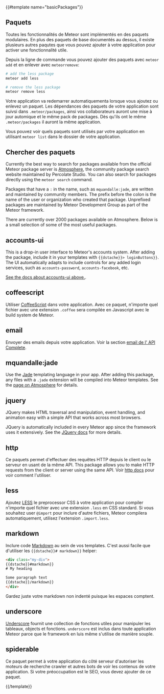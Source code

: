 {{#template name="basicPackages"}}

<h2 id="packages"><span>Paquets</span></h2>

Toutes les fonctionnalités de Meteor sont implémentés en des paquets modulaires. En plus des paquets de base documentés au dessus, il existe plusieurs autres paqutes que vous pouvez ajouter à votre application pour activer une fonctionnalité utile.

Depuis la ligne de commande vous pouvez ajouter des paquets avec `meteor add` et en enlever avec `meteorremove`:

```bash
# add the less package
meteor add less

# remove the less package
meteor remove less
```

Votre application va redemarrer automatiquementa lorsque vous ajoutez ou enlevez un paquet. Les dépendances des paquets de votre application sont suivsi dans `.meteor/packages`, ainsi vos collaborateurs auront une mise à jour automique et le même pack de packages. Dès qu'ils ont le même `.meteor/packages` il auront la même application. 

Vous pouvez voir quels paquets sont utilisés par votre application en utilisant `meteor list` dans le dossier de votre application.

## Chercher des paquets 

Currently the best way to search for packages available from the official
Meteor package server is [Atmosphere](https://atmospherejs.com/), the
community package search website maintained by Percolate Studio. You can
also search for packages directly using the `meteor search` command.

Packages that have a `:` in the name, such as `mquandalle:jade`, are written and
maintained by community members. The prefix before the colon is the name of the
user or organization who created that package. Unprefixed packages are
maintained by Meteor Development Group as part of the Meteor framework.

There are currently over 2000 packages available on Atmosphere. Below is a small
selection of some of the most useful packages.

## accounts-ui

This is a drop-in user interface to Meteor's accounts system. After adding the
package, include it in your templates with `{{dstache}}> loginButtons}}`. The UI
automatically adapts to include controls for any added login services, such as
`accounts-password`, `accounts-facebook`, etc.

[See the docs about accounts-ui above.](#/basic/accounts).

## coffeescript

Utiliser [CoffeeScript](http://coffeescript.org/) dans votre application. Avec ce paquet, n'importe quel fichier avec une extension `.coffee` sera compilée en Javascript avec le build system de Meteor. 

## email

Envoyer des emails depuis votre application. Voir la section [email de l' API
Complete](#/full/email).

<h2 id="jade">mquandalle:jade</h2>

Use the [Jade](http://jade-lang.com/) templating language in your app. After
adding this package, any files with a `.jade` extension will be compiled into
Meteor templates. See the [page on
Atmosphere](https://atmospherejs.com/mquandalle/jade) for details.

## jquery

JQuery makes HTML traversal and manipulation, event handling, and animation
easy with a simple API that works across most browsers.

JQuery is automatically included in every Meteor app since the framework uses it
extensively. See the [JQuery docs](http://jquery.com/) for more details.

## http

Ce paquets permet d'effectuer des requêtes HTTP depuis le client ou le serveur en usant de la même API.
This package allows you to make HTTP requests from the client or server using
the same API. Voir [http docs](#/full/http) pour voir comment l'utiliser.

## less

Ajoutez [LESS](http://lesscss.org/) le preprocessor CSS à votre application pour 
compiler n'importe quel fichier avec une extension `.less`  en CSS standard. Si vous souhaitez user 
`@import` pour inclure d'autre fichiers,  Meteor compilera automatiquement, utilisez l'extension `.import.less`.

## markdown

Inclure code [Markdown](http://daringfireball.net/projects/markdown/syntax) au sein de vos templates. C'est aussi facile que d'utiliser les `{{dstache}}#
markdown}}` helper:

```html
<div class="my-div">
{{dstache}}#markdown}}
# My heading

Some paragraph text
{{dstache}}/markdown}}
</div>
```
Gardez juste votre markdown non indenté puisque les espaces comptent.

## underscore

[Underscore](http://underscorejs.org/) fournit une collection de fonctions utiles pour manipuler les tableaux, objects et fonctions. `underscore` est inclus dans toute application Meteor parce que le framework en luis même s'utilise de manière souple.

## spiderable

Ce paquet permet à votre application du côté serveur d'autoriser les moteurs de recherche crawler et autres bots de voir les contenus de votre application. Si votre préoccupation est le SEO, vous devez ajouter de ce paquet.

{{/template}}
